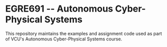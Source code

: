 # EGRE691 -- Autonomous Cyber-Physical Systems
This repository maintains the examples and assignment code used as part of VCU's Autonomous Cyber-Physical Systems course. 
